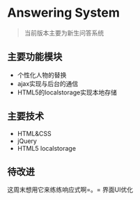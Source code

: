 # Answering System
>当前版本主要为新生问答系统
## 主要功能模块
* 个性化人物的替换
* ajax实现与后台的通信
* HTML5的localstorage实现本地存储
## 主要技术
* HTML&CSS
* jQuery
* HTML5 localstorage
## 待改进
  这周末想用它来练练响应式啊=。=
  界面UI优化
